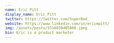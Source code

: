 ```yaml
---
name: Eric Pitt
display_name: Eric Pitt
twitter: https://twitter.com/SuperBad_
website: https://www.linkedin.com/in/ericmpitt/
img: /assets/posts/1516830405806.jpeg
bio: Eric is a product marketer
---
```

